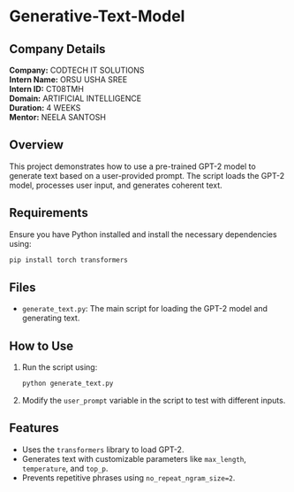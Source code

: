 # Generative-Text-Model


## Company Details  
**Company:** CODTECH IT SOLUTIONS  
**Intern Name:** ORSU USHA SREE  
**Intern ID:** CT08TMH  
**Domain:** ARTIFICIAL INTELLIGENCE  
**Duration:** 4 WEEKS  
**Mentor:** NEELA SANTOSH  

## Overview  
This project demonstrates how to use a pre-trained GPT-2 model to generate text based on a user-provided prompt. The script loads the GPT-2 model, processes user input, and generates coherent text.  

## Requirements  
Ensure you have Python installed and install the necessary dependencies using:  

```bash
pip install torch transformers
```

## Files  
- `generate_text.py`: The main script for loading the GPT-2 model and generating text.  

## How to Use  
1. Run the script using:  

   ```bash
   python generate_text.py
   ```  

2. Modify the `user_prompt` variable in the script to test with different inputs.  

## Features  
- Uses the `transformers` library to load GPT-2.  
- Generates text with customizable parameters like `max_length`, `temperature`, and `top_p`.  
- Prevents repetitive phrases using `no_repeat_ngram_size=2`.  

